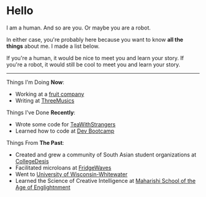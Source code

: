 # Hello

I am a human. And so are you. Or maybe you are a robot.

In either case, you're probably here because you want to know **all the things**
about me. I made a list below.

If you're a human, it would be nice to meet you and learn your story.
If you're a robot, it would still be cool to meet you and learn your story.

---

Things I'm Doing **Now**:

- Working at a [fruit company][10]
- Writing at [ThreeMusics][5]

Things I've Done **Recently**:

- Wrote some code for [TeaWithStrangers][6]
- Learned how to code at [Dev Bootcamp][7]

Things From **The Past**:

- Created and grew a community of South Asian student organizations at [CollegeDesis][3]
- Facilitated microloans at [FridgeWaves][9]
- Went to [University of Wisconsin-Whitewater][8]
- Learned the Science of Creative Intelligence at [Maharishi School of the Age of Englightnment][2]


[1]: https://www.facebook.com/FridgeWaves
[2]: http://maharishischooliowa.org
[3]: http://collegedesis.com
[4]: https://apple.com
[5]: http://threemusics.com
[6]: https://teawithstrangers.com
[7]: https://devbootcamp.com
[8]: http://www.uww.edu/cobe/
[9]: https://www.facebook.com/FridgeWaves/info?tab=page_info
[10]: https://apple.com
